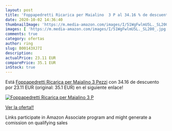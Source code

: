 ```yaml
---
layout: post
title: 'Foppapedretti Ricarica per Maialino  3 P al 34.16 % de descuento'
date: 2020-10-02 14:36:40
thumbnailImage: 'https://m.media-amazon.com/images/I/51WgFwlmU5L._SL200_.jpg'
images: [ 'https://m.media-amazon.com/images/I/51WgFwlmU5L._SL200_.jpg' ]
comments: true
category: ofertas
author: ring
slug: B00143XJ7I
description:
actualPrice: 23.11 EUR
comparePrice: 35.1 EUR
inStock: true
---
```


Está [Foppapedretti Ricarica per Maialino  3 Pezzi](https://www.amazon.it/dp/B00143XJ7I/?tag=tolees00-21) con 34.16 de descuento por 23.11 EUR (original: 35.1 EUR) en el siguiente enlace!

[![Foppapedretti Ricarica per Maialino  3 P](https://m.media-amazon.com/images/I/51WgFwlmU5L._SL200_.jpg)](https://www.amazon.it/dp/B00143XJ7I/?tag=tolees00-21)

[Ver la oferta!!](https://www.amazon.it/dp/B00143XJ7I/?tag=tolees00-21)

Links participate in Amazon Associate program and might generate a comission on qualifying sales


